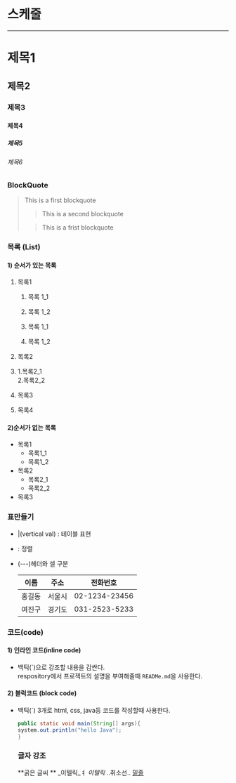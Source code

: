 # 스케줄

---

# 제목1

## 제목2

### 제목3

#### 제목4

##### 제목5

###### 제목6

### BlockQuote

> This is a first blockquote
>
> > This is a second blockquote
>
> > This is a frist blockquote

### 목록 (List)

#### 1) 순서가 있는 목록

1. 목록1

   1. 목록 1_1
   2. 목록 1_2

   3. 목록 1_1
   4. 목록 1_2

2. 목록2
3. 1.목록2_1  
   2.목록2_2
4. 목록3
5. 목록4

#### 2)순서가 없는 목록

- 목록1
  - 목록1_1
  - 목록1_2
- 목록2
  - 목록2_1
  - 목록2_2
- 목록3

### 표만들기

- |(vertical val) : 테이블 표현
- : 정렬
- (---)헤더와 셀 구분

  |  이름  |  주소  |   전화번호    |
  | :----: | :----: | :-----------: |
  | 홍길동 | 서울시 | 02-1234-23456 |
  | 여진구 | 경기도 | 031-2523-5233 |

### 코드(code)

#### 1) 인라인 코드(inline code)

- 백틱(\`)으로 강조할 내용을 감싼다.  
  respository에서 프로젝트의 설명을 부여해줄때 `READMe.md`을 사용한다.

#### 2) 블럭코드 (block code)

- 백틱(`) 3개로 html, css, java등 코드를 작성할때 사용한다.

  ```java
  public static void main(String[] args){
  system.out.println("hello Java");
  }
  ```

  ### 글자 강조
  **굵은 글씨 **
  _이텔릭_ㅕ
  _이텔릭_
  ..취소선..
  <u>밑줄</u>


